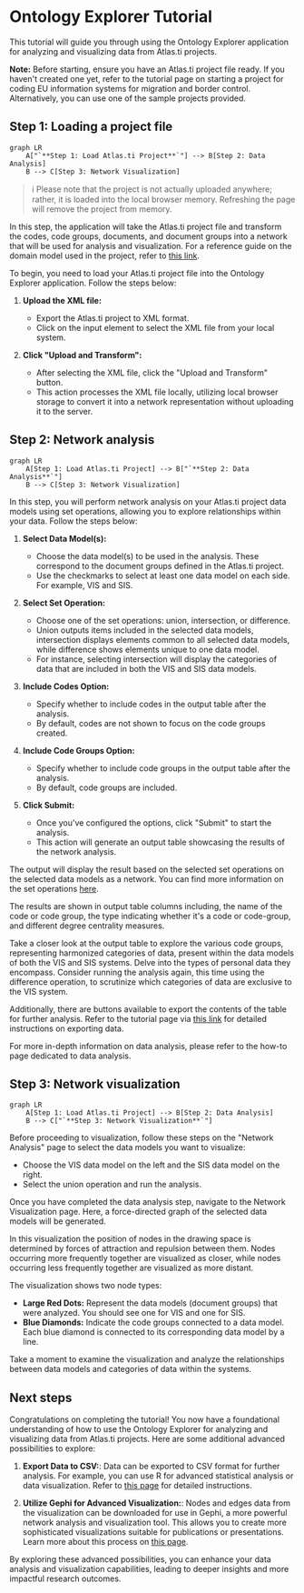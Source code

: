 # Ontology Explorer Tutorial

This tutorial will guide you through using the Ontology Explorer application for analyzing and visualizing data from Atlas.ti projects.

**Note:** Before starting, ensure you have an Atlas.ti project file ready. If you haven't created one yet, refer to the tutorial page on starting a project for coding EU information systems for migration and border control. Alternatively, you can use one of the sample projects provided.

## Step 1: Loading a project file

```mermaid
graph LR
    A["`**Step 1: Load Atlas.ti Project**`"] --> B[Step 2: Data Analysis]
    B --> C[Step 3: Network Visualization]
```

> ℹ️ Please note that the project is not actually uploaded anywhere; rather, it is loaded into the local browser memory. Refreshing the page will remove the project from memory.

In this step, the application will take the Atlas.ti project file and transform the codes, code groups, documents, and document groups into a network that will be used for analysis and visualization. For a reference guide on the domain model used in the project, refer to [this link](domain-model.md).

To begin, you need to load your Atlas.ti project file into the Ontology Explorer application. Follow the steps below:

1. **Upload the XML file:**
   - Export the Atlas.ti project to XML format.
   - Click on the input element to select the XML file from your local system.

2. **Click "Upload and Transform":**
   - After selecting the XML file, click the "Upload and Transform" button.
   - This action processes the XML file locally, utilizing local browser storage to convert it into a network representation without uploading it to the server.

## Step 2: Network analysis

```mermaid
graph LR
    A[Step 1: Load Atlas.ti Project] --> B["`**Step 2: Data Analysis**`"]
    B --> C[Step 3: Network Visualization]
```

In this step, you will perform network analysis on your Atlas.ti project data models using set operations, allowing you to explore relationships within your data. Follow the steps below:

1. **Select Data Model(s):**
   - Choose the data model(s) to be used in the analysis. These correspond to the document groups defined in the Atlas.ti project.
   - Use the checkmarks to select at least one data model on each side. For example, VIS and SIS.

2. **Select Set Operation:**
   - Choose one of the set operations: union, intersection, or difference.
   - Union outputs items included in the selected data models, intersection displays elements common to all selected data models, while difference shows elements unique to one data model.
   - For instance, selecting intersection will display the categories of data that are included in both the VIS and SIS data models.

3. **Include Codes Option:**
   - Specify whether to include codes in the output table after the analysis.
   - By default, codes are not shown to focus on the code groups created.

4. **Include Code Groups Option:**
   - Specify whether to include code groups in the output table after the analysis.
   - By default, code groups are included.

5. **Click Submit:**
   - Once you've configured the options, click "Submit" to start the analysis.
   - This action will generate an output table showcasing the results of the network analysis.

The output will display the result based on the selected set operations on the selected data models as a network. You can find more information on the set operations [here](network-analysis.md).

The results are shown in output table columns including, the name of the code or code group, the type indicating whether it's a code or code-group, and different degree centrality measures.

Take a closer look at the output table to explore the various code groups, representing harmonized categories of data, present within the data models of both the VIS and SIS systems. Delve into the types of personal data they encompass. Consider running the analysis again, this time using the difference operation, to scrutinize which categories of data are exclusive to the VIS system.

Additionally, there are buttons available to export the contents of the table for further analysis. Refer to the tutorial page via [this link](tutorial-link) for detailed instructions on exporting data.

For more in-depth information on data analysis, please refer to the how-to page dedicated to data analysis.

## Step 3: Network visualization

```mermaid
graph LR
    A[Step 1: Load Atlas.ti Project] --> B[Step 2: Data Analysis]
    B --> C["`**Step 3: Network Visualization**`"]
```

Before proceeding to visualization, follow these steps on the "Network Analysis" page to select the data models you want to visualize:

- Choose the VIS data model on the left and the SIS data model on the right.
- Select the union operation and run the analysis.

Once you have completed the data analysis step, navigate to the Network Visualization page. Here, a force-directed graph of the selected data models will be generated.

In this visualization the position of nodes in the drawing space is determined by forces of attraction and repulsion between them. Nodes occurring more frequently together are visualized as closer, while nodes occurring less frequently together are visualized as more distant.

The visualization shows two node types:

- **Large Red Dots:** Represent the data models (document groups) that were analyzed. You should see one for VIS and one for SIS.
- **Blue Diamonds:** Indicate the code groups connected to a data model. Each blue diamond is connected to its corresponding data model by a line.

Take a moment to examine the visualization and analyze the relationships between data models and categories of data within the systems.

## Next steps

Congratulations on completing the tutorial! You now have a foundational understanding of how to use the Ontology Explorer for analyzing and visualizing data from Atlas.ti projects. Here are some additional advanced possibilities to explore:

1. **Export Data to CSV:**: Data can be exported to CSV format for further analysis. For example, you can use R for advanced statistical analysis or data visualization. Refer to [this page](export.md) for detailed instructions.

2. **Utilize Gephi for Advanced Visualization:**: Nodes and edges data from the visualization can be downloaded for use in Gephi, a more powerful network analysis and visualization tool. This allows you to create more sophisticated visualizations suitable for publications or presentations. Learn more about this process on [this page](gephi-visualization.md).

By exploring these advanced possibilities, you can enhance your data analysis and visualization capabilities, leading to deeper insights and more impactful research outcomes.
